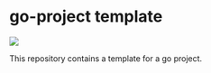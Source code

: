 # go-project template

![](https://gitlab.com/pasdam-github/go-project-template/badges/master/build.svg)

This repository contains a template for a go project.
